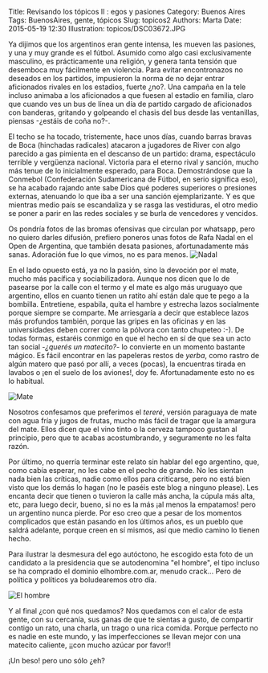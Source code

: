 Title: Revisando los tópicos II : egos y pasiones
Category: Buenos Aires
Tags: BuenosAires, gente, tópicos
Slug: topicos2
Authors: Marta
Date: 2015-05-19 12:30
Illustration: topicos/DSC03672.JPG

Ya dijimos que los argentinos eran gente intensa, les mueven las pasiones, y una y muy grande es el fútbol. Asumido como algo casi exclusivamente masculino, es prácticamente una religión, y genera tanta tensión que desemboca muy fácilmente en violencia. Para evitar encontronazos no deseados en los partidos, impusieron la norma de no dejar entrar aficionados rivales en los estadios, fuerte ¿no?. Una campaña en la tele incluso animaba a los aficionados a que fuesen al estadio en familia, claro que cuando ves un bus de línea un día de partido cargado de aficionados con banderas, gritando y golpeando el chasis del bus desde las ventanillas, piensas -¿estáis de coña no?-. 

El techo se ha tocado, tristemente, hace unos días, cuando barras bravas de Boca (hinchadas radicales) atacaron a jugadores de River con algo parecido a gas pimienta en el descanso de un partido: drama, espectáculo terrible y vergüenza nacional. Victoria para el eterno rival y sanción, mucho más tenue de lo inicialmente esperado, para Boca. Demostrándose que la Conmebol (Confederación Sudamericana de Fútbol, en serio significa eso), se ha acabado rajando ante sabe Dios qué poderes superiores o presiones externas, atenuando lo que iba a ser una sanción ejemplarizante. Y es que mientras medio país se escandaliza y se rasga las vestiduras, el otro medio se poner a parir en las redes sociales y se burla de vencedores y vencidos. 

Os pondría fotos de las bromas ofensivas que circulan por whatsapp, pero no quiero darles difusión, prefiero poneros unas fotos de Rafa Nadal en el Open de Argentina, que también desata pasiones, afortunadamente más sanas. Adoración fue lo que vimos, no es para menos.
![Nadal]({filename}/images/topicos/collage-nadal.jpg)

En el lado opuesto está, ya no la pasión, sino la devoción por el mate, mucho más  pacífica y sociabilizadora. Aunque nos dicen que lo de pasearse por la calle con el termo y el mate es algo más uruguayo que argentino, ellos en cuanto tienen un ratito ahí están dale que te pego a la bombilla. Entretiene, espabila, quita el hambre y estrecha lazos socialmente porque siempre se comparte. Me arriesgaría a decir que establece lazos más profundos también, porque las gripes en las oficinas y en las universidades deben correr como la pólvora con tanto chupeteo :-). De todas formas, estaréis conmigo en que el hecho en sí de que sea un acto tan social -_¿querés un matecito?_- lo convierte en un momento bastante mágico. Es fácil encontrar en las papeleras restos de _yerba_, como rastro de algún matero que pasó por allí, a veces (pocas), la encuentras tirada en lavabos o ¡en el suelo de los aviones!, doy fe. Afortunadamente esto no es lo habitual.

![Mate]({filename}/images/topicos/collage-mate.jpg)

Nosotros confesamos que preferimos el _tereré_, versión paraguaya de mate con agua fría y jugos de frutas, mucho más fácil de tragar que la amargura del mate. Ellos dicen que el vino tinto o la cerveza tampoco gustan al principio, pero que te acabas acostumbrando, y seguramente no les falta razón.

Por último, no querría terminar este relato sin hablar del ego argentino, que, como cabía esperar, no les cabe en el pecho de grande. No les sientan nada bien las críticas, nadie como ellos para criticarse, pero no está bien visto que los demás lo hagan (no le paséis este blog a ninguno please). Les encanta decir que tienen o tuvieron la calle más ancha, la cúpula más alta, etc, para luego decir, bueno, si no es la más ¡al menos la empatamos! pero un argentino nunca pierde. Por eso creo que a pesar de los momentos complicados que están pasando en los últimos años, es un pueblo que saldrá adelante, porque creen en sí mismos, así que medio camino lo tienen hecho.

Para ilustrar la desmesura del ego autóctono, he escogido esta foto de un candidato a la presidencia que se autodenomina "el hombre", el tipo incluso se ha comprado el dominio elhombre.com.ar, menudo crack... Pero de política y políticos ya boludearemos otro día.

![El hombre]({filename}/images/topicos/collage-elhombre.jpg)

Y al final ¿con qué nos quedamos? Nos quedamos con el calor de esta gente, con su cercanía, sus ganas de que te sientas a gusto, de compartir contigo un rato, una charla, un trago o una rica comida. Porque perfecto no es nadie en este mundo, y las imperfecciones se llevan mejor con una matecito caliente, ¡¡con mucho azúcar por favor!!

¡Un beso! pero uno sólo ¿eh?

